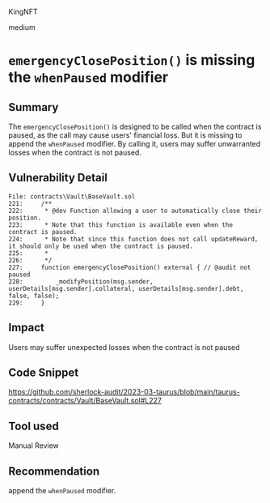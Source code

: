 KingNFT

medium

# ````emergencyClosePosition()```` is missing the ````whenPaused```` modifier

## Summary
The ````emergencyClosePosition()```` is designed to be called when the contract is paused, as the call may cause users' financial loss. But it is missing to append the ````whenPaused```` modifier. By calling it, users may suffer unwarranted losses when the contract is not paused.

## Vulnerability Detail
```solidity
File: contracts\Vault\BaseVault.sol
221:     /**
222:      * @dev Function allowing a user to automatically close their position.
223:      * Note that this function is available even when the contract is paused.
224:      * Note that since this function does not call updateReward, it should only be used when the contract is paused.
225:      *
226:      */
227:     function emergencyClosePosition() external { // @audit not paused
228:         _modifyPosition(msg.sender, userDetails[msg.sender].collateral, userDetails[msg.sender].debt, false, false);
229:     }

```

## Impact
Users may suffer unexpected losses when the contract is not paused

## Code Snippet
https://github.com/sherlock-audit/2023-03-taurus/blob/main/taurus-contracts/contracts/Vault/BaseVault.sol#L227

## Tool used

Manual Review

## Recommendation
append the ````whenPaused```` modifier.